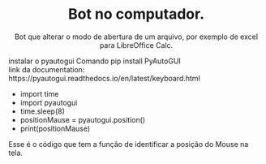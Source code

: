 <h1 align="center"> Bot no computador.</h1>

<p align="center"> Bot que alterar o modo de abertura de um arquivo, por exemplo  de excel para LibreOffice Calc. </p>

<p> instalar o pyautogui Comando  pip install PyAutoGUI 
 <br>link da documentation: https://pyautogui.readthedocs.io/en/latest/keyboard.html</br><p>

<div>
  <ul> 
    <li> import time <li>
    import pyautogui
    <li> time.sleep(8) </li>
   <li> positionMause = pyautogui.position() <li>
    print(positionMause)   
  </ul>
  </div>

<p> Esse é o código que tem a função de identificar a posição do Mouse na tela.</p>
